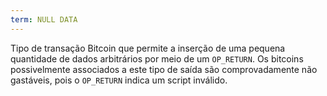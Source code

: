 ```yaml
---
term: NULL DATA
---
```


Tipo de transação Bitcoin que permite a inserção de uma pequena quantidade de dados arbitrários por meio de um `OP_RETURN`. Os bitcoins possivelmente associados a este tipo de saída são comprovadamente não gastáveis, pois o `OP_RETURN` indica um script inválido.